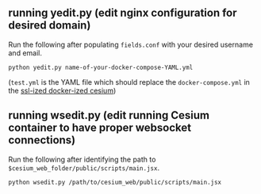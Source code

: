 ## running yedit.py (edit nginx configuration for desired domain)
Run the following after populating `fields.conf` with your desired username and email.

```python yedit.py name-of-your-docker-compose-YAML.yml ```

(`test.yml` is the YAML file which should replace the `docker-compose.yml` in the [ssl-ized docker-ized cesium](https://github.com/brunston/docker-compose-cesium))

## running wsedit.py (edit running Cesium container to have proper websocket connections)
Run the following after identifying the path to `$cesium_web_folder/public/scripts/main.jsx`.

```python wsedit.py /path/to/cesium_web/public/scripts/main.jsx```


